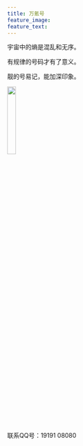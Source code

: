 ```yaml
---
title: 万氪号
feature_image: 
feature_text:
---
```

<p>宇宙中的熵是混乱和无序。</p>
<p>有规律的号码才有了意义。</p>
<p>靓的号易记，能加深印象。</p>
<p><img src="https://img.alicdn.com/imgextra/i3/2710706468/O1CN01q7ocuD1xeOV4ATTWN_!!2710706468.jpg" width="20%"></p>
<p>联系QQ号：19191 08080</p>
